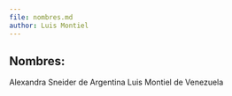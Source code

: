 ```yaml
---
file: nombres.md
author: Luis Montiel
---
```


## Nombres:

Alexandra Sneider de Argentina
Luis Montiel de Venezuela

